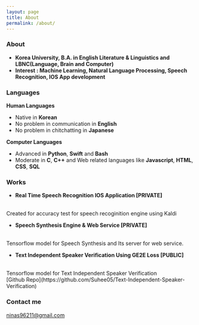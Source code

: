 ```yaml
---
layout: page
title: About
permalink: /about/
---
```




### About

* **Korea University, B.A. in English Literature & Linguistics and LBNC(Language, Brain and Computer)**
* **Interest : Machine Learning, Natural Language Processing, Speech Recognition, IOS App development**


### Languages

**Human Languages**

- Native in **Korean**
- No problem in communication in **English**
- No problem in chitchatting in **Japanese**

**Computer Languages**

- Advanced in **Python**, **Swift** and **Bash**
- Moderate in **C**, **C++** and Web related languages like **Javascript**, **HTML**, **CSS**, **SQL**


### Works

* **Real Time Speech Recognition IOS Application [PRIVATE]**
</br> 
Created for accuracy test for speech recoginition engine using Kaldi 

* **Speech Synthesis Engine & Web Service [PRIVATE]**
</br> 
Tensorflow model for Speech Synthesis and Its server for web service.

* **Text Independent Speaker Verification Using GE2E Loss [PUBLIC]**
</br> 
Tensorflow model for Text Independent Speaker Verification
</br> 
[Github Repo](https://github.com/Suhee05/Text-Independent-Speaker-Verification)


### Contact me

[ninas96211@gmail.com](mailto:ninas96211@gmail.com)